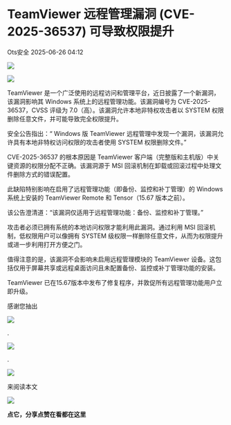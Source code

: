 #  TeamViewer 远程管理漏洞 (CVE-2025-36537) 可导致权限提升  
 Ots安全   2025-06-26 04:12  
  
![](https://mmbiz.qpic.cn/mmbiz_gif/bL2iaicTYdZn7gtxSFZlfuCW6AdQib8Q1onbR0U2h9icP1eRO6wH0AcyJmqZ7USD0uOYncCYIH7ZEE8IicAOPxyb9IA/640?wx_fmt=gif "")  
  
![](https://mmbiz.qpic.cn/sz_mmbiz_jpg/rWGOWg48taduicLLfJsI4WspZZ3J8HUoNnJNOwBLXfIliaYIE6mZSWpE2gJ5FuvIutuP2e2O8oIuZNywZox7QWVA/640?wx_fmt=webp&from=appmsg "")  
  
TeamViewer 是一个广泛使用的远程访问和管理平台，近日披露了一个新漏洞，该漏洞影响其 Windows 系统上的远程管理功能。该漏洞编号为 CVE-2025-36537，CVSS 评级为 7.0（高）。该漏洞允许本地非特权攻击者以 SYSTEM 权限删除任意文件，并可能导致完全权限提升。  
  
安全公告指出：“ Windows 版 TeamViewer 远程管理中发现一个漏洞，该漏洞允许具有本地非特权访问权限的攻击者使用 SYSTEM 权限删除文件。”  
  
CVE-2025-36537 的根本原因是 TeamViewer 客户端（完整版和主机版）中关键资源的权限分配不正确。该漏洞源于 MSI 回滚机制在卸载或回滚过程中处理文件删除方式的错误配置。  
  
此缺陷特别影响在启用了远程管理功能（即备份、监控和补丁管理）的 Windows 系统上安装的 TeamViewer Remote 和 Tensor（15.67 版本之前）。  
  
该公告澄清道：“该漏洞仅适用于远程管理功能：备份、监控和补丁管理。”  
  
攻击者必须已拥有系统的本地访问权限才能利用此漏洞。通过利用 MSI 回滚机制，低权限用户可以像拥有 SYSTEM 级权限一样删除任意文件，从而为权限提升或进一步利用打开方便之门。  
  
值得注意的是，该漏洞不会影响未启用远程管理模块的 TeamViewer 设备。这包括仅用于屏幕共享或远程桌面访问且未配置备份、监控或补丁管理功能的安装。  
  
TeamViewer 已在15.67版本中发布了修复程序，并敦促所有远程管理功能用户立即升级。  
  
  
  
感谢您抽出  
  
![](https://mmbiz.qpic.cn/mmbiz_gif/Ljib4So7yuWgdSBqOibtgiaYWjL4pkRXwycNnFvFYVgXoExRy0gqCkqvrAghf8KPXnwQaYq77HMsjcVka7kPcBDQw/640?wx_fmt=gif "")  
  
.  
  
![](https://mmbiz.qpic.cn/mmbiz_gif/Ljib4So7yuWgdSBqOibtgiaYWjL4pkRXwycd5KMTutPwNWA97H5MPISWXLTXp0ibK5LXCBAXX388gY0ibXhWOxoEKBA/640?wx_fmt=gif "")  
  
.  
  
![](https://mmbiz.qpic.cn/mmbiz_gif/Ljib4So7yuWgdSBqOibtgiaYWjL4pkRXwycU99fZEhvngeeAhFOvhTibttSplYbBpeeLZGgZt41El4icmrBibojkvLNw/640?wx_fmt=gif "")  
  
来阅读本文  
  
![](https://mmbiz.qpic.cn/mmbiz_gif/Ljib4So7yuWge7Mibiad1tV0iaF8zSD5gzicbxDmfZCEL7vuOevN97CwUoUM5MLeKWibWlibSMwbpJ28lVg1yj1rQflyQ/640?wx_fmt=gif "")  
  
**点它，分享点赞在看都在这里**  
  
